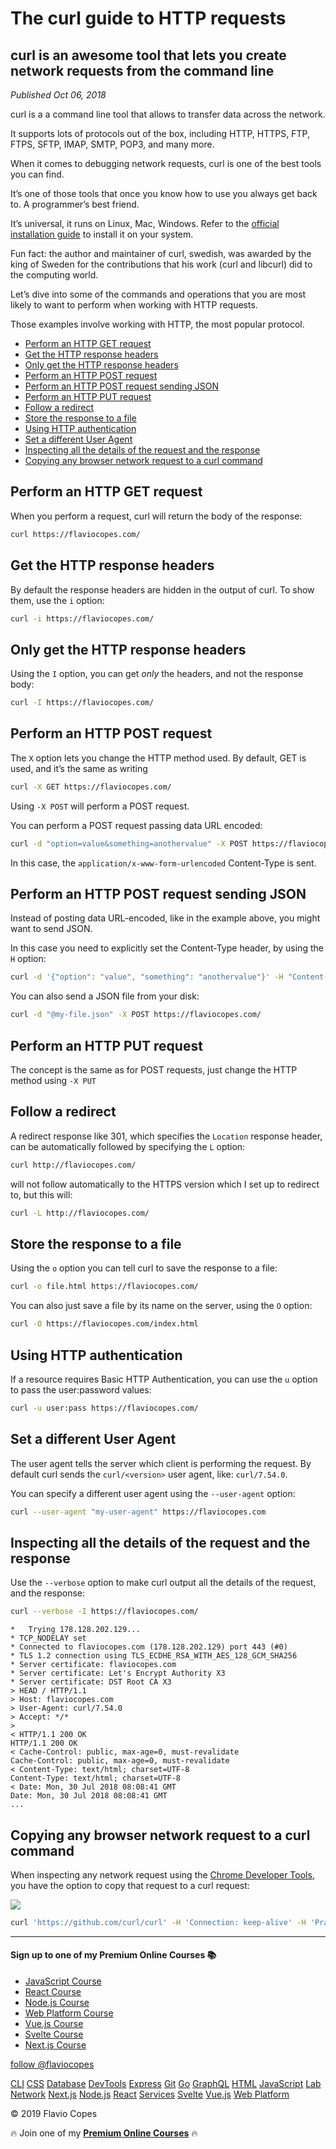 # The curl guide to HTTP requests

## curl is an awesome tool that lets you create network requests from the command line

_Published Oct 06, 2018_

curl is a a command line tool that allows to transfer data across the network.

It supports lots of protocols out of the box, including HTTP, HTTPS, FTP, FTPS, SFTP, IMAP, SMTP, POP3, and many more.

When it comes to debugging network requests, curl is one of the best tools you can find.

It’s one of those tools that once you know how to use you always get back to. A programmer’s best friend.

It’s universal, it runs on Linux, Mac, Windows. Refer to the [official installation guide](https://curl.haxx.se/docs/install.html) to install it on your system.

Fun fact: the author and maintainer of curl, swedish, was awarded by the king of Sweden for the contributions that his work (curl and libcurl) did to the computing world.

Let’s dive into some of the commands and operations that you are most likely to want to perform when working with HTTP requests.

Those examples involve working with HTTP, the most popular protocol.

*   [Perform an HTTP GET request](#perform-an-http-get-request)
*   [Get the HTTP response headers](#get-the-http-response-headers)
*   [Only get the HTTP response headers](#only-get-the-http-response-headers)
*   [Perform an HTTP POST request](#perform-an-http-post-request)
*   [Perform an HTTP POST request sending JSON](#perform-an-http-post-request-sending-json)
*   [Perform an HTTP PUT request](#perform-an-http-put-request)
*   [Follow a redirect](#follow-a-redirect)
*   [Store the response to a file](#store-the-response-to-a-file)
*   [Using HTTP authentication](#using-http-authentication)
*   [Set a different User Agent](#set-a-different-user-agent)
*   [Inspecting all the details of the request and the response](#inspecting-all-the-details-of-the-request-and-the-response)
*   [Copying any browser network request to a curl command](#copying-any-browser-network-request-to-a-curl-command)

## Perform an HTTP GET request

When you perform a request, curl will return the body of the response:

```bash
curl https://flaviocopes.com/

```

## Get the HTTP response headers

By default the response headers are hidden in the output of curl. To show them, use the `i` option:

```bash
curl -i https://flaviocopes.com/

```

## Only get the HTTP response headers

Using the `I` option, you can get *only* the headers, and not the response body:

```bash
curl -I https://flaviocopes.com/

```

## Perform an HTTP POST request

The `X` option lets you change the HTTP method used. By default, GET is used, and it’s the same as writing

```bash
curl -X GET https://flaviocopes.com/

```

Using `-X POST` will perform a POST request.

You can perform a POST request passing data URL encoded:

```bash
curl -d "option=value&something=anothervalue" -X POST https://flaviocopes.com/

```

In this case, the `application/x-www-form-urlencoded` Content\-Type is sent.

## Perform an HTTP POST request sending JSON

Instead of posting data URL\-encoded, like in the example above, you might want to send JSON.

In this case you need to explicitly set the Content\-Type header, by using the `H` option:

```bash
curl -d '{"option": "value", "something": "anothervalue"}' -H "Content-Type: application/json" -X POST https://flaviocopes.com/

```

You can also send a JSON file from your disk:

```bash
curl -d "@my-file.json" -X POST https://flaviocopes.com/

```

## Perform an HTTP PUT request

The concept is the same as for POST requests, just change the HTTP method using `-X PUT`

## Follow a redirect

A redirect response like 301, which specifies the `Location` response header, can be automatically followed by specifying the `L` option:

```bash
curl http://flaviocopes.com/

```

will not follow automatically to the HTTPS version which I set up to redirect to, but this will:

```bash
curl -L http://flaviocopes.com/

```

## Store the response to a file

Using the `o` option you can tell curl to save the response to a file:

```bash
curl -o file.html https://flaviocopes.com/

```

You can also just save a file by its name on the server, using the `O` option:

```bash
curl -O https://flaviocopes.com/index.html

```

## Using HTTP authentication

If a resource requires Basic HTTP Authentication, you can use the `u` option to pass the user:password values:

```bash
curl -u user:pass https://flaviocopes.com/

```

## Set a different User Agent

The user agent tells the server which client is performing the request. By default curl sends the `curl/<version>` user agent, like: `curl/7.54.0`.

You can specify a different user agent using the `--user-agent` option:

```bash
curl --user-agent "my-user-agent" https://flaviocopes.com

```

## Inspecting all the details of the request and the response

Use the `--verbose` option to make curl output all the details of the request, and the response:

```bash
curl --verbose -I https://flaviocopes.com/

```

```
*   Trying 178.128.202.129...
* TCP_NODELAY set
* Connected to flaviocopes.com (178.128.202.129) port 443 (#0)
* TLS 1.2 connection using TLS_ECDHE_RSA_WITH_AES_128_GCM_SHA256
* Server certificate: flaviocopes.com
* Server certificate: Let's Encrypt Authority X3
* Server certificate: DST Root CA X3
> HEAD / HTTP/1.1
> Host: flaviocopes.com
> User-Agent: curl/7.54.0
> Accept: */*
>
< HTTP/1.1 200 OK
HTTP/1.1 200 OK
< Cache-Control: public, max-age=0, must-revalidate
Cache-Control: public, max-age=0, must-revalidate
< Content-Type: text/html; charset=UTF-8
Content-Type: text/html; charset=UTF-8
< Date: Mon, 30 Jul 2018 08:08:41 GMT
Date: Mon, 30 Jul 2018 08:08:41 GMT
...

```

## Copying any browser network request to a curl command

When inspecting any network request using the [Chrome Developer Tools](https://flaviocopes.com/browser-dev-tools/), you have the option to copy that request to a curl request:

![](https://flaviocopes.com/http-curl/copy-as-curl-in-devtools.png)

```bash
curl 'https://github.com/curl/curl' -H 'Connection: keep-alive' -H 'Pragma: no-cache' -H 'Cache-Control: no-cache' -H 'Upgrade-Insecure-Requests: 1' -H 'DNT: 1' -H 'User-Agent: Mozilla/5.0 (Macintosh; Intel Mac OS X 10_12_6) AppleWebKit/537.36 (KHTML, like Gecko) Chrome/67.0.3396.99 Safari/537.36' -H 'Accept: text/html,application/xhtml+xml,application/xml;q=0.9,image/webp,image/apng,*/*;q=0.8' -H 'Referer: https://www.google.it/' -H 'Accept-Encoding: gzip, deflate, br' -H 'Accept-Language: en-US,en;q=0.9,it;q=0.8' -H 'Cookie: _octo=GH1.1.933116459.1507545550; _ga=GA1.2.643383860.1507545550; tz=Europe%2FRome; user_session=XXXXX; __Host-user_session_same_site=YYYYYY; dotcom_user=flaviocopes; logged_in=yes; has_recent_activity=1; _gh_sess=ZZZZZZ' --compressed

```

---

#### Sign up to one of my Premium Online Courses 📚

*   [JavaScript Course](https://thejscourse.com)
*   [React Course](https://thereactcourse.com)
*   [Node.js Course](https://thenodecourse.com)
*   [Web Platform Course](https://webplatformcourse.com)
*   [Vue.js Course](https://vuecourse.com)
*   [Svelte Course](https://club.flaviocopes.com/svelte)
*   [Next.js Course](https://nextjscourse.com)

[follow @flaviocopes](https://twitter.com/flaviocopes)

[CLI](https://flaviocopes.com/tags/cli/) [CSS](https://flaviocopes.com/tags/css/) [Database](https://flaviocopes.com/tags/database/) [DevTools](https://flaviocopes.com/tags/devtools/) [Express](https://flaviocopes.com/tags/express/) [Git](https://flaviocopes.com/tags/git/) [Go](https://flaviocopes.com/tags/go/) [GraphQL](https://flaviocopes.com/tags/graphql/) [HTML](https://flaviocopes.com/tags/html/) [JavaScript](https://flaviocopes.com/tags/js/) [Lab](https://flaviocopes.com/tags/lab/) [Network](https://flaviocopes.com/tags/network/) [Next.js](https://flaviocopes.com/tags/next/) [Node.js](https://flaviocopes.com/tags/node/) [React](https://flaviocopes.com/tags/react/) [Services](https://flaviocopes.com/tags/services/) [Svelte](https://flaviocopes.com/tags/svelte/) [Vue.js](https://flaviocopes.com/tags/vue/) [Web Platform](https://flaviocopes.com/tags/browser/)

© 2019 Flavio Copes

🔥 Join one of my [**Premium Online Courses**](https://flaviocopes.com/courses/) 🔥
